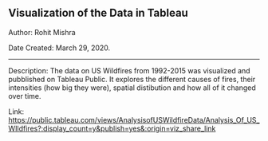 ## Visualization of the Data in Tableau 

Author: Rohit Mishra

Date Created: March 29, 2020.
_______
Description: The data on US Wildfires from 1992-2015 was visualized and pubblished on Tableau Public. It explores the different causes of fires, their intensities (how big they were), spatial distibution and how all of it changed over time.

Link: https://public.tableau.com/views/AnalysisofUSWildfireData/Analysis_Of_US_WIldfires?:display_count=y&publish=yes&:origin=viz_share_link

